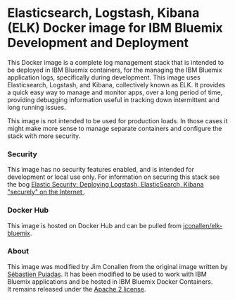 # Elasticsearch, Logstash, Kibana (ELK) Docker image for IBM Bluemix Development and Deployment


This Docker image is a complete log management stack that is intended to be deployed in IBM Bluemix containers, for the managing 
the IBM Bluemix application logs, specifically during development.  This image uses  Elasticsearch, Logstash, and Kibana, collectively known as ELK. It provides a quick easy way to manage and monitor apps, over a long period of time, providing debugging information useful in tracking down intermittent and long running issues.

This image is not intended to be used for production loads.  In those cases it might make more sense to manage separate containers and configure the stack with more security.


### Security

This image has no security features enabled, and is intended for development or local use only.  For information on securing this stack see the bog [Elastic Security: Deploying Logstash, ElasticSearch, Kibana "securely" on the Internet ](http://blog.eslimasec.com/2014/05/elastic-security-deploying-logstash.html).

### Docker Hub

This image is hosted on Docker Hub and can be pulled from [jconallen/elk-bluemix](https://hub.docker.com/r/jconallen/elk-bluemix/).

### About

This image was modified by Jim Conallen from the original image written by [Sébastien Pujadas](https://pujadas.net). 
It has been modified to be used to work with IBM Bluemix applications and be hosted in IBM Bluemix Docker Containers.  
It remains released under the [Apache 2 license](https://www.apache.org/licenses/LICENSE-2.0).

